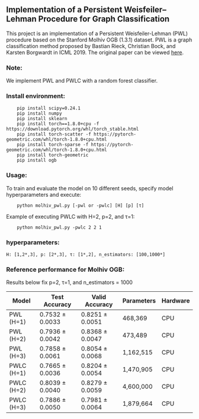 ## Implementation of a Persistent Weisfeiler–Lehman Procedure for Graph Classification

This project is an implementation of a Persistent Weisfeiler-Lehman (PWL) procedure based on the Stanford Molhiv OGB (1.3.1) dataset. PWL is a graph classification method proposed by Bastian Rieck, Christian Bock, and Karsten Borgwardt in ICML 2019. The original paper can be viewed [here](http://proceedings.mlr.press/v97/rieck19a/rieck19a.pdf).

### Note:

We implement PWL and PWLC with a random forest classifier.

### Install environment:
``` 
    pip install scipy=0.24.1
    pip install numpy
    pip install sklearn
    pip install torch==1.8.0+cpu -f https://download.pytorch.org/whl/torch_stable.html
    pip install torch-scatter -f https://pytorch-geometric.com/whl/torch-1.8.0+cpu.html
    pip install torch-sparse -f https://pytorch-geometric.com/whl/torch-1.8.0+cpu.html
    pip install torch-geometric
    pip install ogb
```

### Usage:
To train and evaluate the model on 10 different seeds, specify model hyperparameters and execute:
``` 
    python molhiv_pwl.py [-pwl or -pwlc] [H] [p] [τ]
```
Example of executing PWLC with H=2, p=2, and τ=1:
``` 
    python molhiv_pwl.py -pwlc 2 2 1
```

 
### **hyperparameters**:

```
H: [1,2*,3], p: [2*,3], τ: [1*,2], n_estimators: [100,1000*]
```


### Reference performance for Molhiv OGB:
Results below fix p=2, τ=1, and n_estimators = 1000

| Model              |Test Accuracy    |Valid Accuracy   | Parameters    | Hardware |
| ------------------ |--------------   | --------------- | -------------- |----------|
| PWL (H=1)     | 0.7532  ± 0.0033 | 0.8251  ± 0.0051 | 468,369  | CPU |
| PWL (H=2)       | 0.7936  ± 0.0042 | 0.8368  ± 0.0047 | 473,489 | CPU |
| PWL (H=3)       | 0.7858  ± 0.0061 | 0.8054  ± 0.0068 | 1,162,515 | CPU |
| PWLC (H=1)  | 0.7665  ± 0.0036 | 0.8204  ± 0.0054 | 1,470,905  | CPU |
| PWLC (H=2)    | 0.8039  ± 0.0040 | 0.8279  ± 0.0059 | 4,600,000  | CPU |
| PWLC (H=3) | 0.7886  ± 0.0050 | 0.7981  ± 0.0064 | 1,879,664  | CPU |

